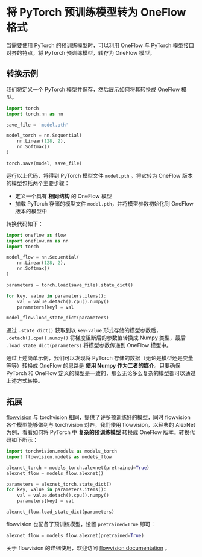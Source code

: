 # 将 PyTorch 预训练模型转为 OneFlow 格式

当需要使用 PyTorch 的预训练模型时，可以利用 OneFlow 与 PyTorch 模型接口对齐的特点，将 PyTorch 预训练模型，转存为 OneFlow 模型。


## 转换示例

我们将定义一个 PyTorch 模型并保存，然后展示如何将其转换成 OneFlow 模型。

```python
import torch
import torch.nn as nn

save_file = 'model.pth'

model_torch = nn.Sequential(
    nn.Linear(128, 2), 
    nn.Softmax()
)

torch.save(model, save_file)
```

运行以上代码，将得到 PyTorch 模型文件 `model.pth` 。将它转为 OneFlow 版本的模型包括两个主要步骤：

- 定义一个具有 **相同结构** 的 OneFlow 模型
- 加载 PyTorch 存储的模型文件 `model.pth`，并将模型参数初始化到 OneFlow 版本的模型中

转换代码如下：

```python
import oneflow as flow
import oneflow.nn as nn
import torch

model_flow = nn.Sequential(
    nn.Linear(128, 2), 
    nn.Softmax()
)

parameters = torch.load(save_file).state_dict()

for key, value in parameters.items():
    val = value.detach().cpu().numpy()
    parameters[key] = val

model_flow.load_state_dict(parameters)
```

通过 `.state_dict()` 获取到以 `key-value` 形式存储的模型参数后， `.detach().cpu().numpy()` 将梯度阻断后的参数值转换成 Numpy 类型，最后 `.load_state_dict(parameters)` 将模型参数传递到 OneFlow 模型中。

通过上述简单示例，我们可以发现将 PyTorch 存储的数据（无论是模型还是变量等等）转换成 OneFlow 的思路是 **使用 Numpy 作为二者的媒介**。只要确保 PyTorch 和 OneFlow 定义的模型是一致的，那么无论多么复杂的模型都可以通过上述方式转换。


## 拓展

[flowvision](https://github.com/Oneflow-Inc/vision) 与 torchvision 相同，提供了许多预训练好的模型，同时 flowvision 各个模型能够做到与 torchvision 对齐。我们使用 flowvision，以经典的 AlexNet 为例，看看如何将 PyTorch 中 **复杂的预训练模型** 转换成 OneFlow 版本。转换代码如下所示：

```python
import torchvision.models as models_torch
import flowvision.models as models_flow

alexnet_torch = models_torch.alexnet(pretrained=True)
alexnet_flow = models_flow.alexnet()

parameters = alexnet_torch.state_dict()
for key, value in parameters.items():
    val = value.detach().cpu().numpy()
    parameters[key] = val

alexnet_flow.load_state_dict(parameters)
```

flowvision 也配备了预训练模型，设置 `pretrained=True` 即可：

```python
alexnet_flow = models_flow.alexnet(pretrained=True)
```

关于 flowvision 的详细使用，欢迎访问 [flowvision documentation](https://flowvision.readthedocs.io/en/latest/index.html) 。



